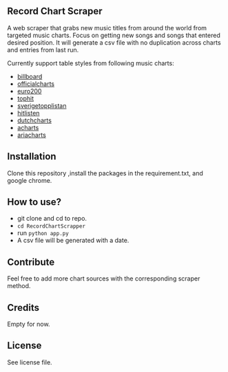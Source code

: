 ## Record Chart Scraper
A web scraper that grabs new music titles from around the world from targeted music charts. Focus on getting new songs and songs that entered desired position. It will generate a csv file with no duplication across charts and entries from last run.

Currently support table styles from following music charts:
- [billboard](https://www.billboard.com/charts/hot-100)
- [officialcharts](https://www.officialcharts.com/charts/singles-chart/)
- [euro200](https://euro200.net/)
- [tophit](https://tophit.ru/ru/chart/airplay_youtube/weekly/current/rus/new)
- [sverigetopplistan](http://www.sverigetopplistan.se/index.html)
- [hitlisten](http://hitlisten.nu/default.asp?list=t40)
- [dutchcharts](https://dutchcharts.nl/weekchart.asp?cat=s)
- [acharts](https://acharts.co/france_singles_top_100)
- [ariacharts](https://www.ariacharts.com.au/charts/singles-chart)

## Installation
Clone this repository ,install the packages in the requirement.txt, and google chrome.

## How to use?
- git clone and cd to repo.
- `cd RecordChartScrapper`
- run `python app.py`
- A csv file will be generated with a date.

## Contribute
Feel free to add more chart sources with the corresponding scraper method.

## Credits
Empty for now.

## License
See license file.